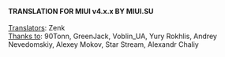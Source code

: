 <b>TRANSLATION FOR MIUI v4.x.x BY MIUI.SU</b>
<br><br>
<u>Translators</u>: Zenk<br>
<u>Thanks to</u>: 90Tonn, GreenJack, Voblin_UA, Yury Rokhlis, Andrey Nevedomskiy, Alexey Mokov, Star Stream, Alexandr Chaliy